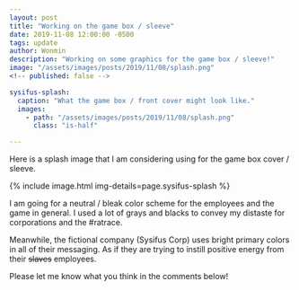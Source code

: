 ```yaml
---
layout: post
title: "Working on the game box / sleeve"
date: 2019-11-08 12:00:00 -0500
tags: update
author: Wonmin
description: "Working on some graphics for the game box / sleeve!"
image: "/assets/images/posts/2019/11/08/splash.png"
<!-- published: false -->

sysifus-splash:
  caption: "What the game box / front cover might look like."
  images:
    - path: "/assets/images/posts/2019/11/08/splash.png"
      class: "is-half"

---
```


Here is a splash image that I am considering using for the game box cover / sleeve.

{% include image.html img-details=page.sysifus-splash %}

I am going for a neutral / bleak color scheme for the employees and the game in general. I used a lot of grays and blacks to convey my distaste for corporations and the #ratrace.

Meanwhile, the fictional company (Sysifus Corp) uses bright primary colors in all of their messaging. As if they are trying to instill positive energy from their ~~slaves~~ employees.

Please let me know what you think in the comments below!
